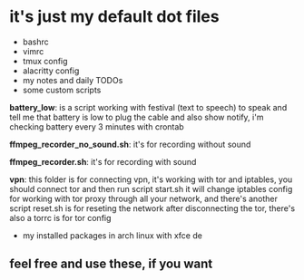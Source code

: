 # it's just my default dot files

* bashrc
* vimrc
* tmux config
* alacritty config
* my notes and daily TODOs
* some custom scripts

**battery_low**: is a script working with festival (text to speech) to speak and tell
me that battery is low to plug the cable and also show notify, i'm checking battery every 3 minutes
with crontab

**ffmpeg_recorder_no_sound.sh**: it's for recording without sound

**ffmpeg_recorder.sh**: it's for recording with sound

**vpn**: this folder is for connecting vpn, it's working with tor and iptables, you should connect tor and then
run script start.sh it will change iptables config for working with tor proxy through all your network, and there's
another script reset.sh is for reseting the network after disconnecting the tor, there's also a torrc is for tor config
* my installed packages in arch linux with xfce de

## feel free and use these, if you want

